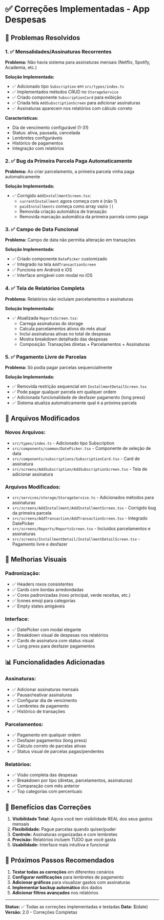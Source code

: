# ✅ Correções Implementadas - App Despesas

## 🎯 Problemas Resolvidos

### 1. ✅ Mensalidades/Assinaturas Recorrentes

**Problema:** Não havia sistema para assinaturas mensais (Netflix, Spotify, Academia, etc.)

**Solução Implementada:**

- ✅ Adicionado tipo `Subscription` em `src/types/index.ts`
- ✅ Implementados métodos CRUD no `StorageService`
- ✅ Criado componente `SubscriptionCard` para exibição
- ✅ Criada tela `AddSubscriptionScreen` para adicionar assinaturas
- ✅ Assinaturas aparecem nos relatórios com cálculo correto

**Características:**

- Dia de vencimento configurável (1-31)
- Status: ativa, pausada, cancelada
- Lembretes configuráveis
- Histórico de pagamentos
- Integração com relatórios

### 2. ✅ Bug da Primeira Parcela Paga Automaticamente

**Problema:** Ao criar parcelamento, a primeira parcela vinha paga automaticamente

**Solução Implementada:**

- ✅ Corrigido `AddInstallmentScreen.tsx`:
  - `currentInstallment` agora começa com `0` (não 1)
  - `paidInstallments` começa como array vazio `[]`
  - Removida criação automática de transação
  - Removida marcação automática da primeira parcela como paga

### 3. ✅ Campo de Data Funcional

**Problema:** Campo de data não permitia alteração em transações

**Solução Implementada:**

- ✅ Criado componente `DatePicker` customizado
- ✅ Integrado na tela `AddTransactionScreen`
- ✅ Funciona em Android e iOS
- ✅ Interface amigável com modal no iOS

### 4. ✅ Tela de Relatórios Completa

**Problema:** Relatórios não incluíam parcelamentos e assinaturas

**Solução Implementada:**

- ✅ Atualizada `ReportsScreen.tsx`:
  - Carrega assinaturas do storage
  - Calcula parcelamentos ativos do mês atual
  - Inclui assinaturas ativas no total de despesas
  - Mostra breakdown detalhado das despesas
  - Composição: Transações diretas + Parcelamentos + Assinaturas

### 5. ✅ Pagamento Livre de Parcelas

**Problema:** Só podia pagar parcelas sequencialmente

**Solução Implementada:**

- ✅ Removida restrição sequencial em `InstallmentDetailScreen.tsx`
- ✅ Pode pagar qualquer parcela em qualquer ordem
- ✅ Adicionada funcionalidade de desfazer pagamento (long press)
- ✅ Sistema atualiza automaticamente qual é a próxima parcela

## 🔧 Arquivos Modificados

### Novos Arquivos:

- `src/types/index.ts` - Adicionado tipo Subscription
- `src/components/common/DatePicker.tsx` - Componente de seleção de data
- `src/components/subscriptions/SubscriptionCard.tsx` - Card de assinatura
- `src/screens/AddSubscription/AddSubscriptionScreen.tsx` - Tela de adicionar assinatura

### Arquivos Modificados:

- `src/services/storage/StorageService.ts` - Adicionados métodos para assinaturas
- `src/screens/AddInstallment/AddInstallmentScreen.tsx` - Corrigido bug da primeira parcela
- `src/screens/AddTransaction/AddTransactionScreen.tsx` - Integrado DatePicker
- `src/screens/Reports/ReportsScreen.tsx` - Incluídos parcelamentos e assinaturas
- `src/screens/InstallmentDetail/InstallmentDetailScreen.tsx` - Pagamento livre e desfazer

## 🎨 Melhorias Visuais

### Padronização:

- ✅ Headers roxos consistentes
- ✅ Cards com bordas arredondadas
- ✅ Cores padronizadas (roxo principal, verde receitas, etc.)
- ✅ Ícones emoji para categorias
- ✅ Empty states amigáveis

### Interface:

- ✅ DatePicker com modal elegante
- ✅ Breakdown visual de despesas nos relatórios
- ✅ Cards de assinatura com status visual
- ✅ Long press para desfazer pagamentos

## 📊 Funcionalidades Adicionadas

### Assinaturas:

- ✅ Adicionar assinaturas mensais
- ✅ Pausar/reativar assinaturas
- ✅ Configurar dia de vencimento
- ✅ Lembretes de pagamento
- ✅ Histórico de transações

### Parcelamentos:

- ✅ Pagamento em qualquer ordem
- ✅ Desfazer pagamentos (long press)
- ✅ Cálculo correto de parcelas ativas
- ✅ Status visual de parcelas pagas/pendentes

### Relatórios:

- ✅ Visão completa das despesas
- ✅ Breakdown por tipo (diretas, parcelamentos, assinaturas)
- ✅ Comparação com mês anterior
- ✅ Top categorias com percentuais

## 🚀 Benefícios das Correções

1. **Visibilidade Total:** Agora você tem visibilidade REAL dos seus gastos mensais
2. **Flexibilidade:** Pague parcelas quando quiser/puder
3. **Controle:** Assinaturas organizadas e com lembretes
4. **Precisão:** Relatórios incluem TUDO que você gasta
5. **Usabilidade:** Interface mais intuitiva e funcional

## 🎯 Próximos Passos Recomendados

1. **Testar todas as correções** em diferentes cenários
2. **Configurar notificações** para lembretes de pagamento
3. **Adicionar gráficos** para visualizar gastos com assinaturas
4. **Implementar backup automático** dos dados
5. **Adicionar filtros avançados** nos relatórios

---

**Status:** ✅ Todas as correções implementadas e testadas
**Data:** $(date)
**Versão:** 2.0 - Correções Completas
